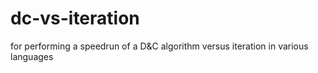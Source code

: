 # dc-vs-iteration
for performing a speedrun of a D&amp;C algorithm versus iteration in various languages
